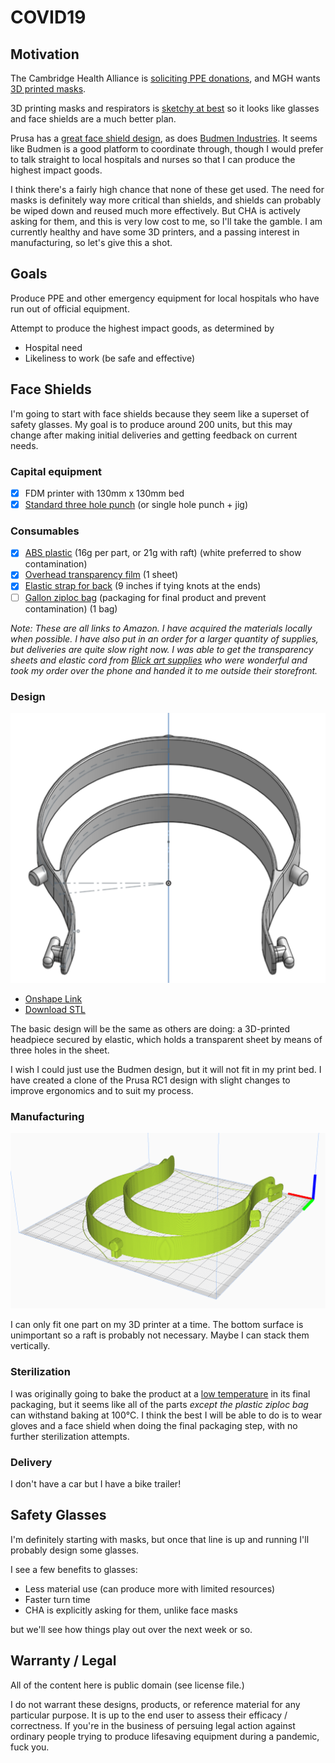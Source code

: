 # COVID19

## Motivation

The Cambridge Health Alliance is [soliciting PPE donations](https://www.challiance.org/about/newsroom/personal_protective_equipment_ppe_donations_1179), and MGH wants [3D printed masks](https://www.nbcboston.com/news/coronavirus/mgh-desperately-needs-supplies-president-says/2094292/).

3D printing masks and respirators is [sketchy at best](https://blog.prusaprinters.org/from-design-to-mass-3d-printing-of-medical-shields-in-three-days/) so it looks like glasses and face shields are a much better plan.

Prusa has a [great face shield design](https://www.youtube.com/watch?v=pP7z3iw76GA), as does [Budmen Industries](https://budmen.com/). It seems like Budmen is a good platform to coordinate through, though I would prefer to talk straight to local hospitals and nurses so that I can produce the highest impact goods.

I think there's a fairly high chance that none of these get used. The need for masks is definitely way more critical than shields, and shields can probably be wiped down and reused much more effectively. But CHA is actively asking for them, and this is very low cost to me, so I'll take the gamble. I am currently healthy and have some 3D printers, and a passing interest in manufacturing, so let's give this a shot.

## Goals

Produce PPE and other emergency equipment for local hospitals who have run out of official equipment.

Attempt to produce the highest impact goods, as determined by

* Hospital need
* Likeliness to work (be safe and effective)

## Face Shields

I'm going to start with face shields because they seem like a superset of safety glasses. My goal is to produce around 200 units, but this may change after making initial deliveries and getting feedback on current needs.

### Capital equipment

* [X] FDM printer with 130mm x 130mm bed
* [X] [Standard three hole punch](https://www.amazon.com/Swingline-Precision-Adjustable-Capacity-74037/dp/B0006HUPHU) (or single hole punch + jig)

### Consumables

* [X] [ABS plastic](https://www.amazon.com/gp/product/B00J0H6NNM) (16g per part, or 21g with raft) (white preferred to show contamination)
* [X] [Overhead transparency film](https://www.amazon.com/gp/product/B07F45YXJD) (1 sheet)
* [X] [Elastic strap for back](https://www.amazon.com/gp/product/B07KSRCLKK) (9 inches if tying knots at the ends)
* [ ] [Gallon ziploc bag](https://www.amazon.com/gp/product/B07BJ495GL) (packaging for final product and prevent contamination) (1 bag)

*Note: These are all links to Amazon. I have acquired the materials locally when possible. I have also put in an order for a larger quantity of supplies, but deliveries are quite slow right now. I was able to get the transparency sheets and elastic cord from [Blick art supplies](https://www.dickblick.com/) who were wonderful and took my order over the phone and handed it to me outside their storefront.*

### Design

![Design of face mask headband rendered in onshape](onshape.png)

* [Onshape Link](https://cad.onshape.com/documents/dcd6ca254672a123c702e56e/w/8bd6e5bff2b92adb0a930074/e/4d12b3a488c49a6203e14760)
* [Download STL](face_shield_headband.stl)

The basic design will be the same as others are doing: a 3D-printed headpiece secured by elastic, which holds a transparent sheet by means of three holes in the sheet.

I wish I could just use the Budmen design, but it will not fit in my print bed. I have created a clone of the Prusa RC1 design with slight changes to improve ergonomics and to suit my process.

### Manufacturing

![Object sliced in Cura](cura.png)

I can only fit one part on my 3D printer at a time. The bottom surface is unimportant so a raft is probably not necessary. Maybe I can stack them vertically.

### Sterilization

I was originally going to bake the product at a [low temperature](https://www.who.int/csr/sars/survival_2003_05_04/en/) in its final packaging, but it seems like all of the parts *except the plastic ziploc bag* can withstand baking at 100°C. I think the best I will be able to do is to wear gloves and a face shield when doing the final packaging step, with no further sterilization attempts.

### Delivery

I don't have a car but I have a bike trailer!

## Safety Glasses

I'm definitely starting with masks, but once that line is up and running I'll probably design some glasses.

I see a few benefits to glasses:

* Less material use (can produce more with limited resources)
* Faster turn time
* CHA is explicitly asking for them, unlike face masks

but we'll see how things play out over the next week or so.

## Warranty / Legal

All of the content here is public domain (see license file.)

I do not warrant these designs, products, or reference material for any particular purpose. It is up to the end user to assess their efficacy / correctness. If you're in the business of persuing legal action against ordinary people trying to produce lifesaving equipment during a pandemic, fuck you.
